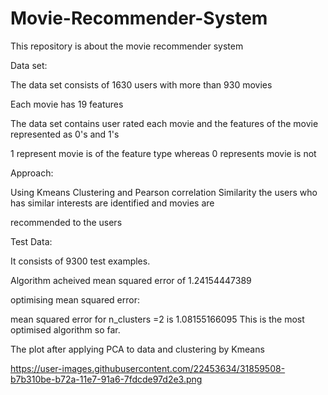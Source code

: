 # Movie-Recommender-System

This  repository is about the movie recommender system

Data set:

The data set consists of 1630 users with more than 930 movies

Each movie has 19 features

The data set contains user rated each movie and the features of the movie represented as 0's and 1's

1 represent movie is of the feature type whereas 0 represents movie is not

Approach:

Using Kmeans Clustering and Pearson correlation Similarity the users who has similar interests are identified and movies are 

recommended to the users


Test Data:

It consists of 9300 test examples.

Algorithm acheived mean squared error of 1.24154447389

optimising mean squared error:

mean squared error for n_clusters =2 is 1.08155166095
This is the most optimised algorithm so far.

The plot after applying PCA to data and clustering by Kmeans

https://user-images.githubusercontent.com/22453634/31859508-b7b310be-b72a-11e7-91a6-7fdcde97d2e3.png
